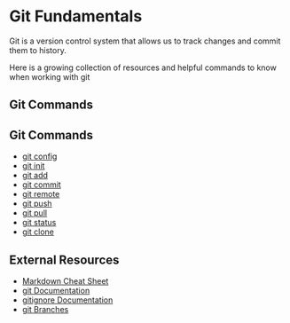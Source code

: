 # Git Fundamentals

Git is a version control system that allows us to track changes and commit them to history.

Here is a growing collection of resources and helpful commands to know when working with git 

## Git Commands
## Git Commands
- [git config](./commands/Config.md)
- [git init](./commands/Init.md)
- [git add](./commands/Add.md)
- [git commit](./commands/Commit.md)
- [git remote](./commands/Remote.md) 
- [git push](./commands/Push.md) 
- [git pull](./commands/Pull.md) 
- [git status](./commands/Status.md) 
- [git clone](./commands/clone.md) 


## External Resources
- [Markdown Cheat Sheet](https://www.markdownguide.org/cheat-sheet/)
- [git Documentation](https://git-scm.com/docs)
- [gitignore Documentation](https://git-scm.com/docs/gitignore)
- [git Branches](https://git-scm.com/book/en/v2/Git-Branching-Branches-in-a-Nutshell)
